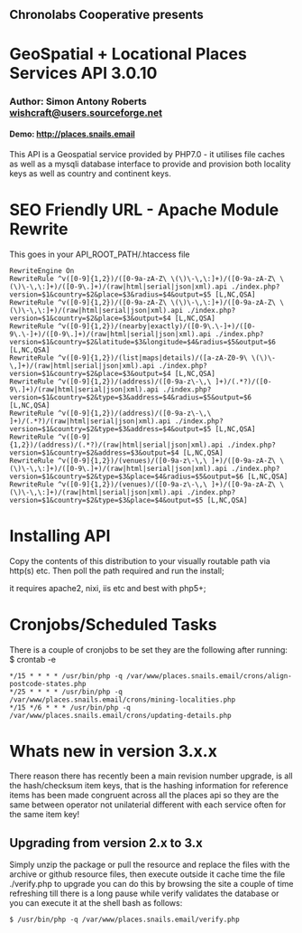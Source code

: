 ## Chronolabs Cooperative presents

# GeoSpatial + Locational Places Services API 3.0.10

### Author: Simon Antony Roberts <wishcraft@users.sourceforge.net>

#### Demo: http://places.snails.email

This API is a Geospatial service provided by PHP7.0 - it utilises file caches as well as a mysqli database interface to provide and provision both locality keys as well as country and continent keys.

# SEO Friendly URL - Apache Module Rewrite

This goes in your API_ROOT_PATH/.htaccess file

    RewriteEngine On
    RewriteRule ^v([0-9]{1,2})/([0-9a-zA-Z\ \(\)\-\,\:]+)/([0-9a-zA-Z\ \(\)\-\,\:]+)/([0-9\.]+)/(raw|html|serial|json|xml).api ./index.php?version=$1&country=$2&place=$3&radius=$4&output=$5 [L,NC,QSA]
    RewriteRule ^v([0-9]{1,2})/([0-9a-zA-Z\ \(\)\-\,\:]+)/([0-9a-zA-Z\ \(\)\-\,\:]+)/(raw|html|serial|json|xml).api ./index.php?version=$1&country=$2&place=$3&output=$4 [L,NC,QSA]
    RewriteRule ^v([0-9]{1,2})/(nearby|exactly)/([0-9\.\-]+)/([0-9\.\-]+)/([0-9\.]+)/(raw|html|serial|json|xml).api ./index.php?version=$1&country=$2&latitude=$3&longitude=$4&radius=$5&output=$6 [L,NC,QSA]
    RewriteRule ^v([0-9]{1,2})/(list|maps|details)/([a-zA-Z0-9\ \(\)\-\,]+)/(raw|html|serial|json|xml).api ./index.php?version=$1&country=$2&place=$3&output=$4 [L,NC,QSA]
    RewriteRule ^v([0-9]{1,2})/(address)/([0-9a-z\-\,\ ]+)/(.*?)/([0-9\.]+)/(raw|html|serial|json|xml).api ./index.php?version=$1&country=$2&type=$3&address=$4&radius=$5&output=$6 [L,NC,QSA]
    RewriteRule ^v([0-9]{1,2})/(address)/([0-9a-z\-\,\ ]+)/(.*?)/(raw|html|serial|json|xml).api ./index.php?version=$1&country=$2&type=$3&address=$4&output=$5 [L,NC,QSA]
    RewriteRule ^v([0-9]{1,2})/(address)/(.*?)/(raw|html|serial|json|xml).api ./index.php?version=$1&country=$2&address=$3&output=$4 [L,NC,QSA]
    RewriteRule ^v([0-9]{1,2})/(venues)/([0-9a-z\-\,\ ]+)/([0-9a-zA-Z\ \(\)\-\,\:]+)/([0-9\.]+)/(raw|html|serial|json|xml).api ./index.php?version=$1&country=$2&type=$3&place=$4&radius=$5&output=$6 [L,NC,QSA]
    RewriteRule ^v([0-9]{1,2})/(venues)/([0-9a-z\-\,\ ]+)/([0-9a-zA-Z\ \(\)\-\,\:]+)/(raw|html|serial|json|xml).api ./index.php?version=$1&country=$2&type=$3&place=$4&output=$5 [L,NC,QSA]
   
# Installing API

Copy the contents of this distribution to your visually routable path via http(s) etc. Then poll the path required and run the install;

it requires apache2, nixi, iis etc and best with php5+;
   
# Cronjobs/Scheduled Tasks

There is a couple of cronjobs to be set they are the following after running: $ crontab -e

    */15 * * * * /usr/bin/php -q /var/www/places.snails.email/crons/align-postcode-states.php
    */25 * * * * /usr/bin/php -q /var/www/places.snails.email/crons/mining-localities.php
    */15 */6 * * * /usr/bin/php -q /var/www/places.snails.email/crons/updating-details.php
    
# Whats new in version 3.x.x

There reason there has recently been a main revision number upgrade, is all the hash/checksum item keys, that is the hashing information for reference items has been made congruent across all the places api so they are the same between operator not unilaterial different with each service often for the same item key!

## Upgrading from version 2.x to 3.x

Simply unzip the package or pull the resource and replace the files with the archive or github resource files, then execute outside it cache time the file ./verify.php to upgrade you can do this by browsing the site a couple of time refreshing till there is a long pause while verify validates the database or you can execute it at the shell bash as follows:

    $ /usr/bin/php -q /var/www/places.snails.email/verify.php
